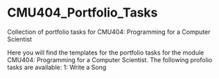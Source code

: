 # CMU404_Portfolio_Tasks
Collection of portfolio tasks for CMU404: Programming for a Computer Scientist

Here you will find the templates for the portfolio tasks for the module CMU404: Programming for a Computer Scientist. The following profolio tasks are available:
1: Write a Song
